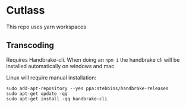 # Cutlass

This repo uses yarn workspaces

## Transcoding

Requires Handbrake-cli.  When doing an `npm i` the handbrake cli will be installed automatically on windows and mac.

Linux will require manual installation:

```
sudo add-apt-repository --yes ppa:stebbins/handbrake-releases
sudo apt-get update -qq
sudo apt-get install -qq handbrake-cli
```